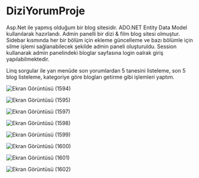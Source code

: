 # DiziYorumProje
Asp.Net ile yapmış olduğum bir blog sitesidir. ADO.NET Entity Data Model kullanılarak hazırlandı. Admin panelli bir dizi &amp; film blog sitesi olmuştur. Sidebar kısmında her bir bölüm için ekleme güncelleme ve bazı bölümle için silme işlemi sağlanabilecek şekilde admin paneli oluşturuldu. Session kullanarak admin panelindeki bloglar sayfasına login oalrak giriş yapılabilmektedir.

Linq sorgular ile yan menüde son yorumlardan 5 tanesini listeleme, son 5 blog listeleme, kategoriye göre blogları getirme gibi işlemleri yaptım.

![Ekran Görüntüsü (1594)](https://user-images.githubusercontent.com/100023946/192815125-04453e5e-65d6-4913-bc3c-737dfba46caf.png)

![Ekran Görüntüsü (1595)](https://user-images.githubusercontent.com/100023946/192815137-2b20ef85-2d69-4fe9-90b9-65af6095d39a.png)

![Ekran Görüntüsü (1597)](https://user-images.githubusercontent.com/100023946/192815153-8fc890a3-6fef-4396-9206-6bdfd9461e77.png)

![Ekran Görüntüsü (1598)](https://user-images.githubusercontent.com/100023946/192815168-c3f54e1a-6625-4c62-88c8-23aa72692c06.png)

![Ekran Görüntüsü (1599)](https://user-images.githubusercontent.com/100023946/192815177-2a52c616-120f-4c55-b780-b015ecd458ec.png)

![Ekran Görüntüsü (1600)](https://user-images.githubusercontent.com/100023946/192815190-ff50dd88-7146-4de7-8955-f6a94556f45a.png)

![Ekran Görüntüsü (1601)](https://user-images.githubusercontent.com/100023946/192815201-5a638871-897c-4111-8230-ba82b5ee02e5.png)

![Ekran Görüntüsü (1602)](https://user-images.githubusercontent.com/100023946/192815218-abc728fd-3eba-4580-a6eb-4e9b8a1a3f6f.png)
